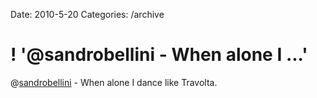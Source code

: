 Date: 2010-5-20
Categories: /archive

# ! '@sandrobellini - When alone I ...'

@<a href="http://twitter.com/sandrobellini" class="aktt_username">sandrobellini</a> - When alone I dance like Travolta.
